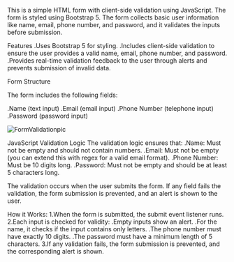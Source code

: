 This is a simple HTML form with client-side validation using JavaScript. The form is styled using Bootstrap 5. The form collects basic user information like name, email, phone number, and password, and it validates the inputs before submission.

Features
.Uses Bootstrap 5 for styling.
.Includes client-side validation to ensure the user provides a valid name, email, phone number, and password.
.Provides real-time validation feedback to the user through alerts and prevents submission of invalid data.

Form Structure

The form includes the following fields:

.Name (text input)
.Email (email input)
.Phone Number (telephone input)
.Password (password input)

![FormValidationpic](https://github.com/user-attachments/assets/8e7c343a-0789-4717-aab2-98ea06bfec24)

JavaScript Validation Logic
The validation logic ensures that:
.Name: Must not be empty and should not contain numbers.
.Email: Must not be empty (you can extend this with regex for a valid email format).
.Phone Number: Must be 10 digits long.
.Password: Must not be empty and should be at least 5 characters long.

The validation occurs when the user submits the form. If any field fails the validation, the form submission is prevented, and an alert is shown to the user.

How it Works:
1.When the form is submitted, the submit event listener runs.
2.Each input is checked for validity:
    .Empty inputs show an alert.
    .For the name, it checks if the input contains only letters.
    .The phone number must have exactly 10 digits.
    .The password must have a minimum length of 5 characters.
3.If any validation fails, the form submission is prevented, and the corresponding alert is shown.
